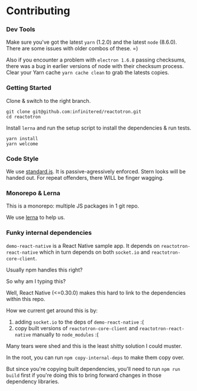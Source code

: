 # Contributing

### Dev Tools

Make sure you've got the latest `yarn` (1.2.0) and the latest `node` (8.6.0).  There are some 
issues with older combos of these.  =)

Also if you encounter a problem with `electron 1.6.8` passing checksums, there was a bug in
earlier versions of node with their checksum process.  Clear your Yarn cache `yarn cache clean` to
grab the latests copies.


### Getting Started

Clone & switch to the right branch.

```
git clone git@github.com:infinitered/reactotron.git
cd reactotron
```

Install `lerna` and run the setup script to install the dependencies & run tests.

```
yarn install
yarn welcome
```


### Code Style

We use [standard.js](https://github.com/feross/standard).  It is passive-agressively enforced.
Stern looks will be handed out.  For repeat offenders, there WILL be finger wagging.


### Monorepo & Lerna

This is a monorepo: multiple JS packages in 1 git repo.

We use [lerna](https://github.com/lerna/lerna) to help us.


### Funky internal dependencies

`demo-react-native` is a React Native sample app.  It depends on
`reactotron-react-native` which in turn depends on both `socket.io` and
`reactotron-core-client`.

Usually npm handles this right?

So why am I typing this?

Well, React Native (<=0.30.0) makes this hard to link to the dependencies
within this repo.

How we current get around this is by:

1. adding `socket.io` to the deps of `demo-react-native` :(
1. copy built versions of `reactotron-core-client` and `reactotron-react-native` manually to `node_modules` :(

Many tears were shed and this is the least shitty solution I could muster.

In the root, you can run `npm copy-internal-deps` to make them copy over.

But since you're copying built dependencies, you'll need to run `npm run build` first
if you're doing this to bring forward changes in those dependency libraries.

